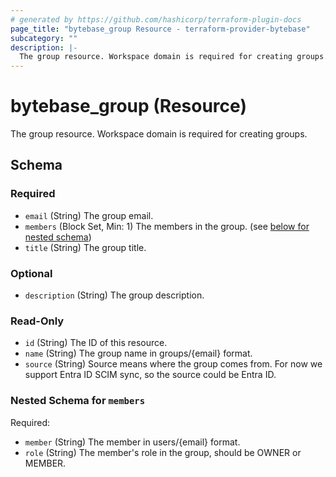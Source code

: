 ```yaml
---
# generated by https://github.com/hashicorp/terraform-plugin-docs
page_title: "bytebase_group Resource - terraform-provider-bytebase"
subcategory: ""
description: |-
  The group resource. Workspace domain is required for creating groups.
---
```


# bytebase_group (Resource)

The group resource. Workspace domain is required for creating groups.



<!-- schema generated by tfplugindocs -->
## Schema

### Required

- `email` (String) The group email.
- `members` (Block Set, Min: 1) The members in the group. (see [below for nested schema](#nestedblock--members))
- `title` (String) The group title.

### Optional

- `description` (String) The group description.

### Read-Only

- `id` (String) The ID of this resource.
- `name` (String) The group name in groups/{email} format.
- `source` (String) Source means where the group comes from. For now we support Entra ID SCIM sync, so the source could be Entra ID.

<a id="nestedblock--members"></a>
### Nested Schema for `members`

Required:

- `member` (String) The member in users/{email} format.
- `role` (String) The member's role in the group, should be OWNER or MEMBER.


